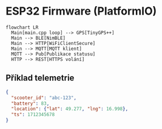 # ESP32 Firmware (PlatformIO)

```mermaid
flowchart LR
  Main[main.cpp loop] --> GPS[TinyGPS++]
  Main --> BLE[NimBLE]
  Main --> HTTP[WiFiClientSecure]
  Main --> MQTT[MQTT klient]
  MQTT --> Pub[Publikace statusu]
  HTTP --> REST[HTTPS volání]
```

## Příklad telemetrie
```json
{
  "scooter_id": "abc-123",
  "battery": 83,
  "location": {"lat": 49.277, "lng": 16.998},
  "ts": 1712345678
}
```
